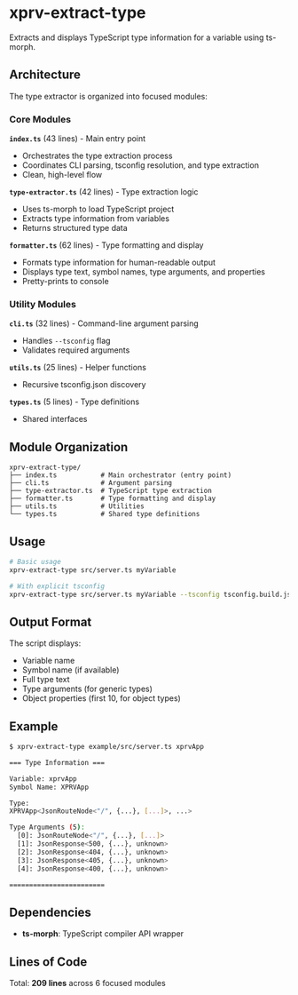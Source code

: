 # xprv-extract-type

Extracts and displays TypeScript type information for a variable using ts-morph.

## Architecture

The type extractor is organized into focused modules:

### Core Modules

**`index.ts`** (43 lines) - Main entry point
- Orchestrates the type extraction process
- Coordinates CLI parsing, tsconfig resolution, and type extraction
- Clean, high-level flow

**`type-extractor.ts`** (42 lines) - Type extraction logic
- Uses ts-morph to load TypeScript project
- Extracts type information from variables
- Returns structured type data

**`formatter.ts`** (62 lines) - Type formatting and display
- Formats type information for human-readable output
- Displays type text, symbol names, type arguments, and properties
- Pretty-prints to console

### Utility Modules

**`cli.ts`** (32 lines) - Command-line argument parsing
- Handles `--tsconfig` flag
- Validates required arguments

**`utils.ts`** (25 lines) - Helper functions
- Recursive tsconfig.json discovery

**`types.ts`** (5 lines) - Type definitions
- Shared interfaces

## Module Organization

```
xprv-extract-type/
├── index.ts           # Main orchestrator (entry point)
├── cli.ts             # Argument parsing
├── type-extractor.ts  # TypeScript type extraction
├── formatter.ts       # Type formatting and display
├── utils.ts           # Utilities
└── types.ts           # Shared type definitions
```

## Usage

```bash
# Basic usage
xprv-extract-type src/server.ts myVariable

# With explicit tsconfig
xprv-extract-type src/server.ts myVariable --tsconfig tsconfig.build.json
```

## Output Format

The script displays:
- Variable name
- Symbol name (if available)
- Full type text
- Type arguments (for generic types)
- Object properties (first 10, for object types)

## Example

```bash
$ xprv-extract-type example/src/server.ts xprvApp

=== Type Information ===

Variable: xprvApp
Symbol Name: XPRVApp

Type:
XPRVApp<JsonRouteNode<"/", {...}, [...]>, ...>

Type Arguments (5):
  [0]: JsonRouteNode<"/", {...}, [...]>
  [1]: JsonResponse<500, {...}, unknown>
  [2]: JsonResponse<404, {...}, unknown>
  [3]: JsonResponse<405, {...}, unknown>
  [4]: JsonResponse<400, {...}, unknown>

========================
```

## Dependencies

- **ts-morph**: TypeScript compiler API wrapper

## Lines of Code

Total: **209 lines** across 6 focused modules

